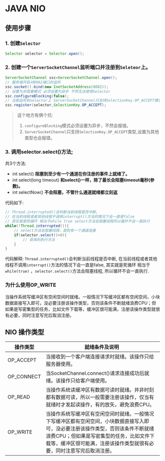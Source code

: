 # JAVA NIO

## 使用步骤

### 1. 创建`Selector`

``` java 
Selector selector = Selector.open();
```

### 2. 创建一个`ServerSocketChannel`监听端口并注册到`Seleteor`上。

``` java
ServerSocketChannel ssc=ServerSocketChannel.open();
// 服务端开启对8082端口的监听
ssc.socket().bind(new InetSocketAddress(8082));
// 设置为非阻塞模式 必须设置为异步 不然无法使用Selector
ssc.configureBlocking(false);
// 注册监听到selector上 ServerSocketChannel只支持SelectionKey.OP_ACCEPT模式
ssc.register(selector,SelectionKey.OP_ACCEPT);
```

> 这个地方有俩个坑:
> 1. `configureBlocking`模式必须设置为异步，不然会报错。
> 2. `ServerSocketChannel`只支持`SelectionKey.OP_ACCEPT`类型,设置为其他类型也会报错。

### 3. 调用selector.select()方法;

共3个方法:

- int select() **阻塞到至少有一个通道在你注册的事件上就绪了。**
- int select(long timeout) **和select()一样，除了最长会阻塞timeout毫秒(参数)。**
- int selectNow() **不会阻塞，不管什么通道就绪都立刻返**

代码如下:

``` java
// Thread.interrupted()会判断当前线程是否中断,
// 在当前线程或者其他线程不调用interrupt()方法的情况下会一直是false
// 其实就是死循环 相当于while true select方法会阻塞线程所以循环不会一直执行
while(!Thread.interrupted()){
	// select方法会阻塞线程，直到有一个通道连接
    if(selector.select()>0){
    	// 具体的执行方法
    }
}
```
代码解释:
`Thread.interrupted()`会判断当前线程是否中断,
在当前线程或者其他线程不调用`interrupt()`方法的情况下会一直是false,
其实就是死循环 相当于`while(true)` ，`selector.select()`方法会阻塞线程,
所以循环不会一直执行.
### 为什么使用OP_WRITE
当操作系统写缓冲区有空闲空间时就绪。一般情况下写缓冲区都有空闲空间，小块数据直接写入即可，没必要注册该操作类型，否则该条件不断就绪浪费CPU；但如果是写密集型的任务，比如文件下载等，缓冲区很可能满，注册该操作类型就很有必要，同时注意写完后取消注册。


## NIO 操作类型

|操作类型|就绪条件及说明
|----|----
OP_ACCEPT|当接收到一个客户端连接请求时就绪。该操作只给服务器使用。
OP_CONNECT|当SocketChannel.connect()请求连接成功后就绪。该操作只给客户端使用。
OP_READ|当操作系统读缓冲区有数据可读时就绪。并非时刻都有数据可读，所以一般需要注册该操作，仅当有就绪时才发起读操作，有的放矢，避免浪费CPU。
OP_WRITE|当操作系统写缓冲区有空闲空间时就绪。一般情况下写缓冲区都有空闲空间，小块数据直接写入即可，没必要注册该操作类型，否则该条件不断就绪浪费CPU；但如果是写密集型的任务，比如文件下载等，缓冲区很可能满，注册该操作类型就很有必要，同时注意写完后取消注册。